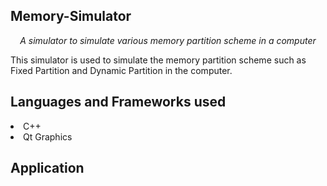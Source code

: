 ## Memory-Simulator
<p align="center"><i>A simulator to simulate various memory partition scheme in a computer</i></p>

<p> This simulator is used to simulate the memory partition scheme such as Fixed Partition and Dynamic Partition in the computer. </p>

## Languages and Frameworks used

<li> C++ </li>
<li> Qt Graphics </li>

## Application

